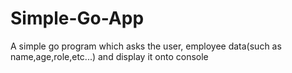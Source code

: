 # Simple-Go-App
A simple go program which asks the user, employee data(such as name,age,role,etc...) and display it onto console
